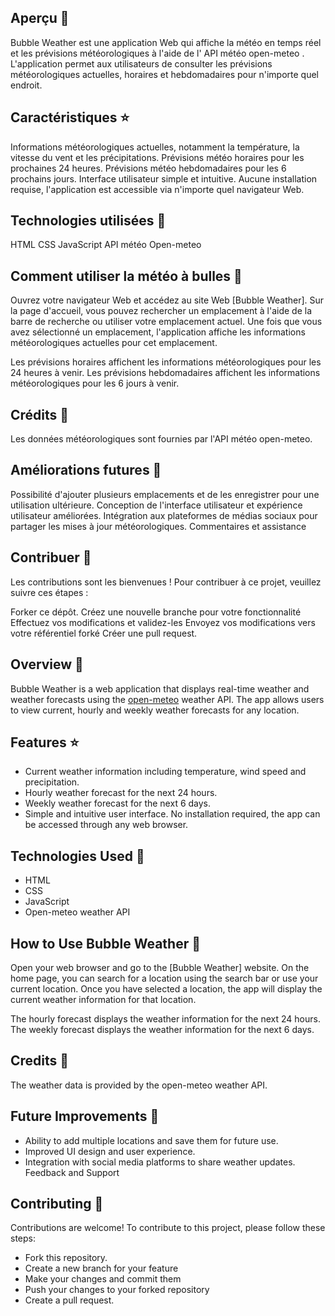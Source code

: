 ## Aperçu 📃
Bubble Weather est une application Web qui affiche la météo en temps réel et les prévisions météorologiques à l'aide de l' API météo open-meteo . L'application permet aux utilisateurs de consulter les prévisions météorologiques actuelles, horaires et hebdomadaires pour n'importe quel endroit.

## Caractéristiques ⭐
Informations météorologiques actuelles, notamment la température, la vitesse du vent et les précipitations.
Prévisions météo horaires pour les prochaines 24 heures.
Prévisions météo hebdomadaires pour les 6 prochains jours.
Interface utilisateur simple et intuitive. Aucune installation requise, l'application est accessible via n'importe quel navigateur Web.

## Technologies utilisées 🤖
HTML
CSS
JavaScript
API météo Open-meteo

## Comment utiliser la météo à bulles 📱
Ouvrez votre navigateur Web et accédez au site Web [Bubble Weather]. Sur la page d'accueil, vous pouvez rechercher un emplacement à l'aide de la barre de recherche ou utiliser votre emplacement actuel. Une fois que vous avez sélectionné un emplacement, l'application affiche les informations météorologiques actuelles pour cet emplacement.

Les prévisions horaires affichent les informations météorologiques pour les 24 heures à venir. Les prévisions hebdomadaires affichent les informations météorologiques pour les 6 jours à venir.

## Crédits 🧾
Les données météorologiques sont fournies par l'API météo open-meteo.

## Améliorations futures 🚀
Possibilité d'ajouter plusieurs emplacements et de les enregistrer pour une utilisation ultérieure.
Conception de l'interface utilisateur et expérience utilisateur améliorées.
Intégration aux plateformes de médias sociaux pour partager les mises à jour météorologiques. Commentaires et assistance

## Contribuer 🤝
Les contributions sont les bienvenues ! Pour contribuer à ce projet, veuillez suivre ces étapes :

Forker ce dépôt.
Créez une nouvelle branche pour votre fonctionnalité
Effectuez vos modifications et validez-les
Envoyez vos modifications vers votre référentiel forké
Créer une pull request.

## Overview 📃

Bubble Weather is a web application that displays real-time weather and weather forecasts using the [open-meteo](https://open-meteo.com/en/docs) weather API. The app allows users to view current, hourly and weekly weather forecasts for any location.

## Features ⭐

 - Current weather information including temperature, wind speed and precipitation.
 - Hourly weather forecast for the next 24 hours.
 - Weekly weather forecast for the next 6 days.
 - Simple and intuitive user interface.
No installation required, the app can be accessed through any web browser.

## Technologies Used 🤖

 - HTML
 - CSS
 - JavaScript
 - Open-meteo weather API

## How to Use Bubble Weather 📱

Open your web browser and go to the [Bubble Weather] website.
On the home page, you can search for a location using the search bar or use your current location.
Once you have selected a location, the app will display the current weather information for that location.

The hourly forecast displays the weather information for the next 24 hours.
The weekly forecast displays the weather information for the next 6 days.

## Credits 🧾

The weather data is provided by the open-meteo weather API.

## Future Improvements 🚀

 - Ability to add multiple locations and save them for future use.
 - Improved UI design and user experience.
 - Integration with social media platforms to share weather updates.
Feedback and Support

## Contributing 🤝

Contributions are welcome! To contribute to this project, please follow these steps:
 - Fork this repository.
 - Create a new branch for your feature
 - Make your changes and commit them
 - Push your changes to your forked repository
 - Create a pull request.


